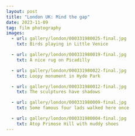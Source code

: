 ```yaml
---
layout: post
title: "London UK: Mind the gap"
date: 2023-11-09
tag: film photography
images:
  - url: gallery/london/000331980025-final.jpg
    txt: Birds playing in Little Venice

  - url: gallery/london/000331980019-final.jpg
    txt: A nice rug on Picadilly

  - url: gallery/london/000331980022-final.jpg
    txt: Loopy monument in Hyde Park

  - url: gallery/london/000331980012-final.jpg
    txt: The sculptures have shadows

  - url: gallery/london/000331980009-final.jpg
    txt: Some famous four lads walked here once

  - url: gallery/london/000331980004-final.jpg
    txt: Atop Primose Hill with muddy shoes
---
```

